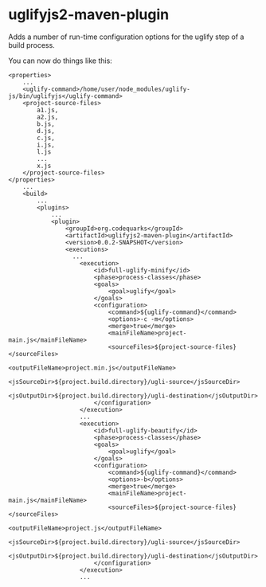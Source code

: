 uglifyjs2-maven-plugin
======================

Adds a number of run-time configuration options for the uglify step of a build process.

You can now do things like this:

	<properties>
		...
		<uglify-command>/home/user/node_modules/uglify-js/bin/uglifyjs</uglify-command>
		<project-source-files>
		    a1.js,
		    a2.js,
		    b.js,
		    d.js,
		    c.js,
		    i.js,
		    l.js
		    ...
		    x.js
		</project-source-files>
	</properties>
		...
		<build>
			...
			<plugins>
				...
				<plugin>
					<groupId>org.codequarks</groupId>
					<artifactId>uglifyjs2-maven-plugin</artifactId>
					<version>0.0.2-SNAPSHOT</version>
					<executions>
					  ...
						<execution>
							<id>full-uglify-minify</id>
							<phase>process-classes</phase>
							<goals>
								<goal>uglify</goal>
							</goals>
							<configuration>
								<command>${uglify-command}</command>
								<options>-c -m</options>
								<merge>true</merge>
								<mainFileName>project-main.js</mainFileName>
								<sourceFiles>${project-source-files}</sourceFiles>
								<outputFileName>project.min.js</outputFileName>
								<jsSourceDir>${project.build.directory}/ugli-source</jsSourceDir>
								<jsOutputDir>${project.build.directory}/ugli-destination</jsOutputDir>
							</configuration>
						</execution>
						...
						<execution>
							<id>full-uglify-beautify</id>
							<phase>process-classes</phase>
							<goals>
								<goal>uglify</goal>
							</goals>
							<configuration>
								<command>${uglify-command}</command>
								<options>-b</options>
								<merge>true</merge>
								<mainFileName>project-main.js</mainFileName>
								<sourceFiles>${project-source-files}</sourceFiles>
								<outputFileName>project.js</outputFileName>
								<jsSourceDir>${project.build.directory}/ugli-source</jsSourceDir>
								<jsOutputDir>${project.build.directory}/ugli-destination</jsOutputDir>
							</configuration>
						</execution>
						...
